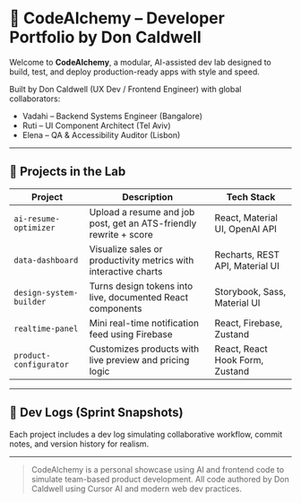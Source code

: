 # 🧪 CodeAlchemy – Developer Portfolio by Don Caldwell

Welcome to **CodeAlchemy**, a modular, AI-assisted dev lab designed to build, test, and deploy production-ready apps with style and speed.

Built by Don Caldwell (UX Dev / Frontend Engineer) with global collaborators:
- Vadahi – Backend Systems Engineer (Bangalore)
- Ruti – UI Component Architect (Tel Aviv)
- Elena – QA & Accessibility Auditor (Lisbon)

---

## 🧰 Projects in the Lab

| Project | Description | Tech Stack |
|--------|-------------|------------|
| `ai-resume-optimizer` | Upload a resume and job post, get an ATS-friendly rewrite + score | React, Material UI, OpenAI API |
| `data-dashboard` | Visualize sales or productivity metrics with interactive charts | Recharts, REST API, Material UI |
| `design-system-builder` | Turns design tokens into live, documented React components | Storybook, Sass, Material UI |
| `realtime-panel` | Mini real-time notification feed using Firebase | React, Firebase, Zustand |
| `product-configurator` | Customizes products with live preview and pricing logic | React, React Hook Form, Zustand |

---

## 🧪 Dev Logs (Sprint Snapshots)
Each project includes a dev log simulating collaborative workflow, commit notes, and version history for realism.

---

> CodeAlchemy is a personal showcase using AI and frontend code to simulate team-based product development. All code authored by Don Caldwell using Cursor AI and modern web dev practices.
> 
